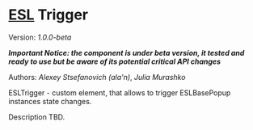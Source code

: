 # [ESL](../../../README.md) Trigger

Version: *1.0.0-beta*

***Important Notice: the component is under beta version, it tested and ready to use but be aware of its potential critical API changes***

Authors: *Alexey Stsefanovich (ala'n)*, *Julia Murashko*

ESLTrigger - custom element, that allows to trigger ESLBasePopup instances state changes.

Description TBD.
